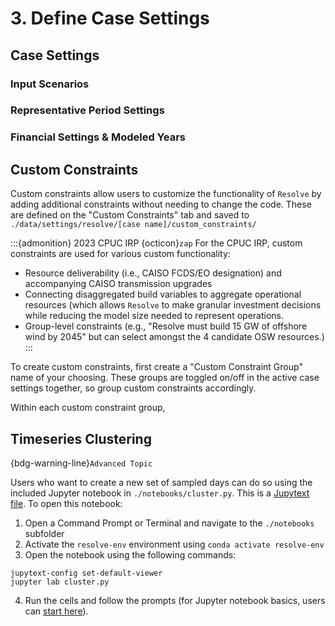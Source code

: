 # 3. Define Case Settings

## Case Settings

### Input Scenarios

### Representative Period Settings

### Financial Settings & Modeled Years

## Custom Constraints

Custom constraints allow users to customize the functionality of `Resolve` by adding additional constraints 
without needing to change the code. These are defined on the "Custom Constraints" tab and saved to 
`./data/settings/resolve/[case name]/custom_constraints/`

:::{admonition} 2023 CPUC IRP {octicon}`zap`
For the CPUC IRP, custom constraints are used for various custom functionality:
- Resource deliverability (i.e., CAISO FCDS/EO designation) and accompanying CAISO transmission upgrades
- Connecting disaggregated build variables to aggregate operational resources (which allows `Resolve` to make granular
  investment decisions while reducing the model size needed to represent operations. 
- Group-level constraints (e.g., "Resolve must build 15 GW of offshore wind by 2045" but can select amongst the 4 candidate OSW resources.)
:::

To create custom constraints, first create a "Custom Constraint Group" name of your choosing. These groups are toggled 
on/off in the active case settings together, so group custom constraints accordingly.

Within each custom constraint group, 

## Timeseries Clustering

{bdg-warning-line}`Advanced Topic` 

Users who want to create a new set of sampled days can do so using the included 
Jupyter notebook in `./notebooks/cluster.py`. This is a [Jupytext file](https://jupytext.readthedocs.io). 
To open this notebook:
1. Open a Command Prompt or Terminal and navigate to the `./notebooks` subfolder
2. Activate the `resolve-env` environment using `conda activate resolve-env`
3. Open the notebook using the following commands:
  ```
  jupytext-config set-default-viewer
  jupyter lab cluster.py
  ```
4. Run the cells and follow the prompts (for Jupyter notebook basics, users can [start here](https://realpython.com/jupyter-notebook-introduction/#running-cells)).